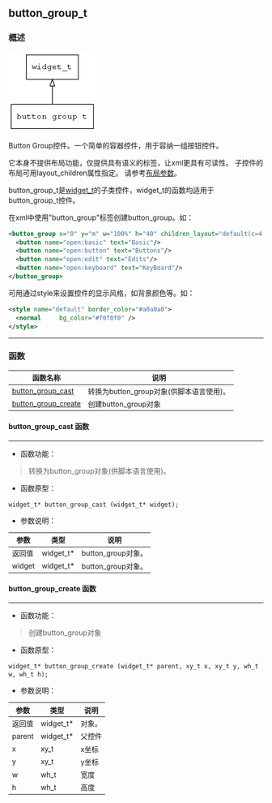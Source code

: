 ## button\_group\_t
### 概述
![image](images/button_group_t_0.png)

Button Group控件。一个简单的容器控件，用于容纳一组按钮控件。

 它本身不提供布局功能，仅提供具有语义的标签，让xml更具有可读性。
 子控件的布局可用layout\_children属性指定。
 请参考[布局参数](https://github.com/zlgopen/awtk/blob/master/docs/layout.md)。

 button\_group\_t是[widget\_t](widget_t.md)的子类控件，widget\_t的函数均适用于button\_group\_t控件。

 在xml中使用"button\_group"标签创建button\_group。如：

 ```xml
 <button_group x="0" y="m" w="100%" h="40" children_layout="default(c=4,r=1,s=5,m=5)">
   <button name="open:basic" text="Basic"/>
   <button name="open:button" text="Buttons"/>
   <button name="open:edit" text="Edits"/>
   <button name="open:keyboard" text="KeyBoard"/>
 </button_group>
 ```

 可用通过style来设置控件的显示风格，如背景颜色等。如：

 ```xml
 <style name="default" border_color="#a0a0a0">
   <normal     bg_color="#f0f0f0" />
 </style>
 ```
----------------------------------
### 函数
<p id="button_group_t_methods">

| 函数名称 | 说明 | 
| -------- | ------------ | 
| <a href="#button_group_t_button_group_cast">button\_group\_cast</a> | 转换为button_group对象(供脚本语言使用)。 |
| <a href="#button_group_t_button_group_create">button\_group\_create</a> | 创建button_group对象 |
#### button\_group\_cast 函数
-----------------------

* 函数功能：

> <p id="button_group_t_button_group_cast">转换为button_group对象(供脚本语言使用)。

* 函数原型：

```
widget_t* button_group_cast (widget_t* widget);
```

* 参数说明：

| 参数 | 类型 | 说明 |
| -------- | ----- | --------- |
| 返回值 | widget\_t* | button\_group对象。 |
| widget | widget\_t* | button\_group对象。 |
#### button\_group\_create 函数
-----------------------

* 函数功能：

> <p id="button_group_t_button_group_create">创建button_group对象

* 函数原型：

```
widget_t* button_group_create (widget_t* parent, xy_t x, xy_t y, wh_t w, wh_t h);
```

* 参数说明：

| 参数 | 类型 | 说明 |
| -------- | ----- | --------- |
| 返回值 | widget\_t* | 对象。 |
| parent | widget\_t* | 父控件 |
| x | xy\_t | x坐标 |
| y | xy\_t | y坐标 |
| w | wh\_t | 宽度 |
| h | wh\_t | 高度 |
